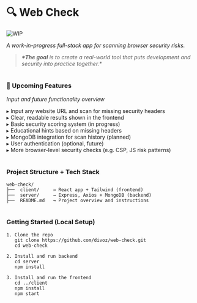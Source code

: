 <!-- These are icon options: (▫️,▸,◦,✅,🔄,·,→,➖,☑️,✨,🚀,🔍,🔑,📦,🛠️,🔧,🟨,💥,🧩,❗️,❌,🔚,🧠) -->

# 🔍 Web Check

![WIP](https://img.shields.io/badge/status-in--progress-yellow)

_A work-in-progress full-stack app for scanning browser security risks._

> _**\*The goal** is to create a real-world tool that puts development and security into practice together.\*_

#

### 🚀 Upcoming Features

_Input and future functionality overview_

▸ Input any website URL and scan for missing security headers  
▸ Clear, readable results shown in the frontend  
▸ Basic security scoring system (in progress)  
▸ Educational hints based on missing headers  
▸ MongoDB integration for scan history (planned)  
▸ User authentication (optional, future)  
▸ More browser-level security checks (e.g. CSP, JS risk patterns)

#

### Project Structure + Tech Stack

```
web-check/
├──  client/     → React app + Tailwind (frontend)
├──  server/     → Express, Axios + MongoDB (backend)
├──  README.md   → Project overview and instructions
```

#

### Getting Started (Local Setup)

```
1. Clone the repo
   git clone https://github.com/divoz/web-check.git
   cd web-check

2. Install and run backend
   cd server
   npm install

3. Install and run the frontend
   cd ../client
   npm install
   npm start
```
